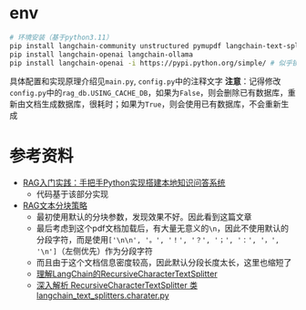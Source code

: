 # env

```sh
# 环境安装（基于python3.11）
pip install langchain-community unstructured pymupdf langchain-text-splitters tiktoken langchain-chroma sentence-transformers
pip install langchain-openai langchain-ollama
pip install langchain-openai -i https://pypi.python.org/simple/ # 似乎镜像源无法安装langchain-openai，需要用该命令指定官方源
```
具体配置和实现原理介绍见`main.py`, `config.py`中的注释文字
**注意**：记得修改`config.py`中的`rag_db.USING_CACHE_DB`，如果为`False`，则会删除已有数据库，重新由文档生成数据库，很耗时；如果为`True`，则会使用已有数据库，不会重新生成

# 参考资料

- [RAG入门实践：手把手Python实现搭建本地知识问答系统](https://blog.csdn.net/arbboter/article/details/145758644)
	- 代码基于该部分实现
- [RAG文本分块策略](https://zhuanlan.zhihu.com/p/38753080790)
	- 最初使用默认的分块参数，发现效果不好。因此看到这篇文章
	- 最后考虑到这个pdf文档加载后，有大量无意义的`\n`，因此不使用默认的分段字符，而是使用`['\n\n', '。', '！', '？', '；', '：', '，', '\n']`（左侧优先）作为分段字符
	- 而且由于这个文档信息密度较高，因此默认分段长度太长，这里也缩短了
	- [理解LangChain的RecursiveCharacterTextSplitter](https://zhuanlan.zhihu.com/p/650876562)
	- [深入解析 RecursiveCharacterTextSplitter 类 langchain_text_splitters.charater.py](https://blog.csdn.net/xycxycooo/article/details/141894742)